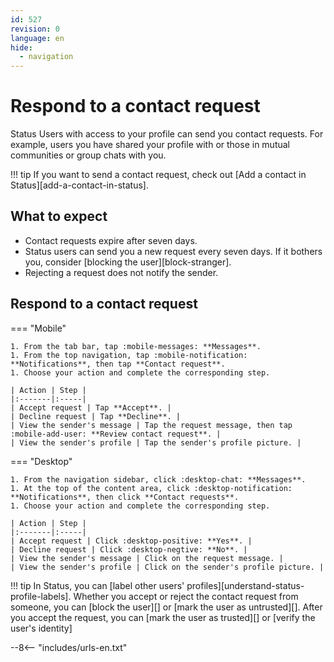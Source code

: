 ```yaml
---
id: 527
revision: 0
language: en
hide:
  - navigation 
---
```


# Respond to a contact request

Status Users with access to your profile can send you contact requests. For example, users you have shared your profile with or those in mutual communities or group chats with you.

!!! tip
    If you want to send a contact request, check out [Add a contact in Status][add-a-contact-in-status].

## What to expect

- Contact requests expire after seven days.
- Status users can send you a new request every seven days. If it bothers you, consider [blocking the user][block-stranger].
- Rejecting a request does not notify the sender.

## Respond to a contact request

=== "Mobile"

    1. From the tab bar, tap :mobile-messages: **Messages**.
    1. From the top navigation, tap :mobile-notification: **Notifications**, then tap **Contact request**.
    1. Choose your action and complete the corresponding step.
    
    | Action | Step |
    |:-------|:-----|
    | Accept request | Tap **Accept**. |
    | Decline request | Tap **Decline**. |
    | View the sender's message | Tap the request message, then tap :mobile-add-user: **Review contact request**. |
    | View the sender's profile | Tap the sender's profile picture. |

=== "Desktop"

    1. From the navigation sidebar, click :desktop-chat: **Messages**.
    1. At the top of the content area, click :desktop-notification: **Notifications**, then click **Contact requests**.
    1. Choose your action and complete the corresponding step.
    
    | Action | Step |
    |:-------|:-----|
    | Accept request | Click :desktop-positive: **Yes**. |
    | Decline request | Click :desktop-negtive: **No**. |
    | View the sender's message | Click on the request message. |
    | View the sender's profile | Click on the sender's profile picture. |

!!! tip
    In Status, you can [label other users' profiles][understand-status-profile-labels]. Whether you accept or reject the contact request from someone, you can [block the user][] or [mark the user as untrusted][]. After  you accept the request, you can [mark the user as trusted][] or [verify the user's identity]

--8<-- "includes/urls-en.txt"
